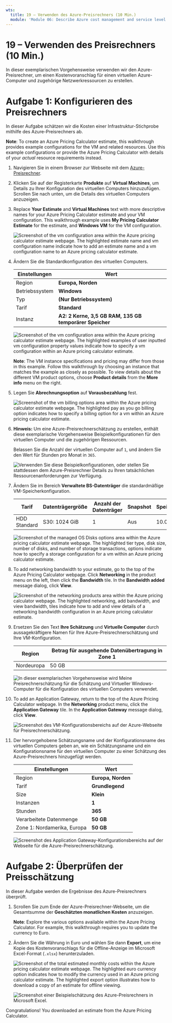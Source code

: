 ```yaml
---
wts:
  title: 19 – Verwenden des Azure-Preisrechners (10 Min.)
  module: 'Module 06: Describe Azure cost management and service level agreements'
---
```

# <a name="19---use-the-pricing-calculator-10-min"></a>19 – Verwenden des Preisrechners (10 Min.)

In dieser exemplarischen Vorgehensweise verwenden wir den Azure-Preisrechner, um einen Kostenvoranschlag für einen virtuellen Azure-Computer und zugehörige Netzwerkressourcen zu erstellen.

# <a name="task-1-configure-the-pricing-calculator"></a>Aufgabe 1: Konfigurieren des Preisrechners

In dieser Aufgabe schätzen wir die Kosten einer Infrastruktur-Stichprobe mithilfe des Azure-Preisrechners ab. 

<bpt id="p1">**</bpt>Note<ept id="p1">**</ept>: To create an Azure Pricing Calculator estimate, this walkthrough provides example configurations for the VM and related resources. Use this example configurations or provide the Azure Pricing Calculator with details of your <bpt id="p1">*</bpt>actual<ept id="p1">*</ept> resource requirements instead.

1. Navigieren Sie in einem Browser zur Webseite mit dem [Azure-Preisrechner](https://azure.microsoft.com/en-us/pricing/calculator/).

2. Klicken Sie auf der Registerkarte **Produkte** auf **Virtual Machines**, um Details zu Ihrer Konfiguration des virtuellen Computers hinzuzufügen. Scrollen Sie nach unten, um die Details des virtuellen Computers anzuzeigen. 

3. Replace <bpt id="p1">**</bpt>Your Estimate<ept id="p1">**</ept> and <bpt id="p2">**</bpt>Virtual Machines<ept id="p2">**</ept> text with more descriptive names for your Azure Pricing Calculator estimate and your VM configuration. This walkthrough example uses <bpt id="p1">**</bpt>My Pricing Calculator Estimate<ept id="p1">**</ept> for the estimate, and <bpt id="p2">**</bpt>Windows VM<ept id="p2">**</ept> for the VM configuration.

   ![Screenshot of the vm configuration area within the Azure pricing calculator estimate webpage. The highlighted estimate name and vm configuration name indicate how to add an estimate name and a vm configuration name to an Azure pricing calculator estimate.](../images/1901.png)

4. Ändern Sie die Standardkonfiguration des virtuellen Computers.

    | Einstellungen | Wert |
    | -- | -- |
    | Region | **Europa, Norden** |
    | Betriebssystem | **Windows** |
    | Typ | **(Nur Betriebssystem)** |
    | Tarif | **Standard** |  
    | Instanz | **A2: 2 Kerne, 3,5 GB RAM, 135 GB temporärer Speicher** |

   ![Screenshot of the vm configuration area within the Azure pricing calculator estimate webpage. The highlighted examples of user inputted vm configuration property values indicate how to specify a vm configuration within an Azure pricing calculator estimate.](../images/1902.png)

    <bpt id="p1">**</bpt>Note<ept id="p1">**</ept>: The VM instance specifications and pricing may differ from those in this example. Follow this walkthrough by choosing an instance that matches the example as closely as possible. To view details about the different VM product options, choose <bpt id="p1">**</bpt>Product details<ept id="p1">**</ept> from the <bpt id="p2">**</bpt>More info<ept id="p2">**</ept> menu on the right.

5. Legen Sie **Abrechnungsoption** auf **Vorausbezahlung** fest.

   ![Screenshot of the vm billing options area within the Azure pricing calculator estimate webpage. The highlighted pay as you go billing option indicates how to specify a billing option for a vm within an Azure pricing calculator estimate.](../images/1903.png)

6. **Hinweis:** Um eine Azure-Preisrechnerschätzung zu erstellen, enthält diese exemplarische Vorgehensweise Beispielkonfigurationen für den virtuellen Computer und die zugehörigen Ressourcen.

    Belassen Sie die Anzahl der virtuellen Computer auf `1`, und ändern Sie den Wert für Stunden pro Monat in `365`.

   ![Verwenden Sie diese Beispielkonfigurationen, oder stellen Sie stattdessen dem Azure-Preisrechner Details zu Ihren *tatsächlichen* Ressourcenanforderungen zur Verfügung.](../images/1904.png)

7. Ändern Sie im Bereich **Verwaltete BS-Datenträger** die standardmäßige VM-Speicherkonfiguration.

    | Tarif | Datenträgergröße | Anzahl der Datenträger | Snapshot | Speichertransaktionen |
    | ---- | --------- | --------------- | -------- | -------------------- |
    | HDD Standard | S30: 1024 GiB | 1 | Aus | 10.000 |

   ![Screenshot of the managed OS Disks options area within the Azure pricing calculator estimate webpage. The highlighted tier type, disk size, number of disks, and number of storage transactions, options indicate how to specify a storage configuration for a vm within an Azure pricing calculator estimate.](../images/1905.png)

8. To add networking bandwidth to your estimate, go to the top of the Azure Pricing Calculator webpage. Click <bpt id="p1">**</bpt>Networking<ept id="p1">**</ept> in the product menu on the left, then click the <bpt id="p2">**</bpt>Bandwidth<ept id="p2">**</ept> tile. In the <bpt id="p1">**</bpt>Bandwidth added<ept id="p1">**</ept> message dialog, click <bpt id="p2">**</bpt>View<ept id="p2">**</ept>.

   ![Screenshot of the networking products area within the Azure pricing calculator webpage. The highlighted networking, add bandwidth, and view bandwidth, tiles indicate how to add and view details of a networking bandwidth configuration in an Azure pricing calculator estimate.](../images/1906.png)

9. Ersetzen Sie den Text **Ihre Schätzung** und **Virtuelle Computer** durch aussagekräftigere Namen für Ihre Azure-Preisrechnerschätzung und Ihre VM-Konfiguration.

    | Region | Betrag für ausgehende Datenübertragung in Zone 1 |
    | ------ | -------------------------------------- |
    | Nordeuropa | 50 GB |

   ![In dieser exemplarischen Vorgehensweise wird **Meine Preisrechnerschätzung** für die Schätzung und **Virtueller Windows-Computer** für die Konfiguration des virtuellen Computers verwendet.](../images/1907.png)

10. To add an Application Gateway, return to the top of the Azure Pricing Calculator webpage. In the <bpt id="p1">**</bpt>Networking<ept id="p1">**</ept> product menu, click the <bpt id="p2">**</bpt>Application Gateway<ept id="p2">**</ept> tile. In the <bpt id="p1">**</bpt>Application Gateway<ept id="p1">**</ept> message dialog, click <bpt id="p2">**</bpt>View<ept id="p2">**</ept>.

    ![Screenshot des VM-Konfigurationsbereichs auf der Azure-Webseite für Preisrechnerschätzung.](../images/1908.png)

11. Der hervorgehobene Schätzungsname und der Konfigurationsname des virtuellen Computers geben an, wie ein Schätzungsname und ein Konfigurationsname für den virtuellen Computer zu einer Schätzung des Azure-Preisrechners hinzugefügt werden.

    | Einstellungen | Wert |
    | -- | -- |
    | Region | **Europa, Norden** |
    | Tarif | **Grundlegend** |
    | Size | **Klein** |
    | Instanzen | **1** |  
    | Stunden | **365** |
    | Verarbeitete Datenmenge | **50 GB** |
    | Zone 1: Nordamerika, Europa | **50 GB**|

    ![Screenshot des Application Gateway-Konfigurationsbereichs auf der Webseite für die Azure-Preisrechnerschätzung.](../images/1909.png)


# <a name="task-2-review-the-pricing-estimate"></a>Aufgabe 2: Überprüfen der Preisschätzung

In dieser Aufgabe werden die Ergebnisse des Azure-Preisrechners überprüft. 

1. Scrollen Sie zum Ende der Azure-Preisrechner-Webseite, um die Gesamtsumme der **Geschätzten monatlichen Kosten** anzuzeigen.

    <bpt id="p1">**</bpt>Note<ept id="p1">**</ept>: Explore the various options available within the Azure Pricing Calculator. For example, this walkthrough requires you to update the currency to Euro.

2. Ändern Sie die Währung in Euro und wählen Sie dann **Export**, um eine Kopie des Kostenvoranschlags für die Offline-Anzeige im Microsoft Excel-Format (`.xlsx`) herunterzuladen.

    ![Screenshot of the total estimated monthly costs within the Azure pricing calculator estimate webpage. The highlighted euro currency option indicates how to modify the currency used in an Azure pricing calculator estimate. The highlighted export option illustrates how to download a copy of an estimate for offline viewing.](../images/1910.png)

    ![Screenshot einer Beispielschätzung des Azure-Preisrechners in Microsoft Excel.](../images/1911.png)

Congratulations! You downloaded an estimate from the Azure Pricing Calculator.
